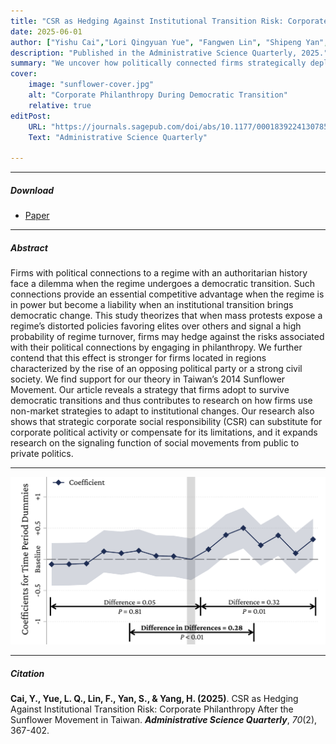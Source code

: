 ```yaml
---
title: "CSR as Hedging Against Institutional Transition Risk: Corporate Philanthropy After the Sunflower Movement in Taiwan" 
date: 2025-06-01
author: ["Yishu Cai","Lori Qingyuan Yue", "Fangwen Lin", "Shipeng Yan", "Haibin Yang"]
description: "Published in the Administrative Science Quarterly, 2025." 
summary: "We uncover how politically connected firms strategically deploy philanthropy as a hedging mechanism during democratic transitions, particularly when mass protests and regional political shifts heighten the reputational costs of prior regime ties.." 
cover:
    image: "sunflower-cover.jpg"
    alt: "Corporate Philanthropy During Democratic Transition"
    relative: true
editPost:
    URL: "https://journals.sagepub.com/doi/abs/10.1177/00018392241307852"
    Text: "Administrative Science Quarterly"

---
```


---

##### Download

+ [Paper](sunflower.pdf)

---

##### Abstract

Firms with political connections to a regime with an authoritarian history face a dilemma when the regime undergoes a democratic transition. Such connections provide an essential competitive advantage when the regime is in power but become a liability when an institutional transition brings democratic change. This study theorizes that when mass protests expose a regime’s distorted policies favoring elites over others and signal a high probability of regime turnover, firms may hedge against the risks associated with their political connections by engaging in philanthropy. We further contend that this effect is stronger for firms located in regions characterized by the rise of an opposing political party or a strong civil society. We find support for our theory in Taiwan’s 2014 Sunflower Movement. Our article reveals a strategy that firms adopt to survive democratic transitions and thus contributes to research on how firms use non-market strategies to adapt to institutional changes. Our research also shows that strategic corporate social responsibility (CSR) can substitute for corporate political activity or compensate for its limitations, and it expands research on the signaling function of social movements from public to private politics.

---

<img src="sunflower.png" style="zoom:60%;" />

---

##### Citation

**Cai, Y., Yue, L. Q., Lin, F., Yan, S., & Yang, H. (2025)**. CSR as Hedging Against Institutional Transition Risk: Corporate Philanthropy After the Sunflower Movement in Taiwan. ***Administrative Science Quarterly***, *70*(2), 367-402.
